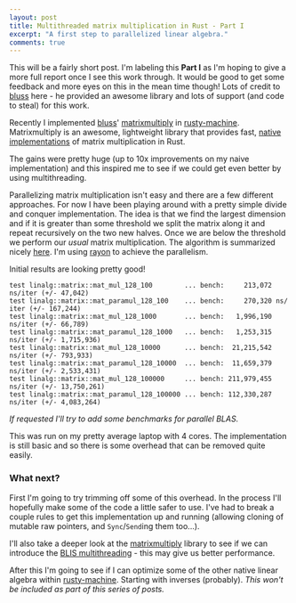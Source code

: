 ```yaml
---
layout: post
title: Multithreaded matrix multiplication in Rust - Part I
excerpt: "A first step to parallelized linear algebra."
comments: true
---
```


This will be a fairly short post. I'm labeling this **Part I** as I'm hoping to give a more full report once I see this work through. It would be good to get some feedback and more eyes on this in the mean time though! Lots of credit to [bluss](https://github.com/bluss) here - he provided an awesome library and lots of support (and code to steal) for this work.


Recently I implemented [bluss](https://github.com/bluss)' [matrixmultiply](https://github.com/bluss/matrixmultiply) in [rusty-machine](https://github.com/AtheMathmo/rusty-machine). Matrixmultiply is an awesome, lightweight library that provides fast, [native implementations](http://bluss.github.io/rust/2016/03/28/a-gemmed-rabbit-hole/) of matrix multiplication in Rust.

The gains were pretty huge (up to 10x improvements on my naive implementation) and this inspired me to see if we could get even better by using multithreading.

Parallelizing matrix multiplication isn't easy and there are a few different approaches. For now I have been playing around with a pretty simple divide and conquer implementation. The idea is that we find the largest dimension and if it is greater than some threshold we split the matrix along it and repeat recursively on the two new halves. Once we are below the threshold we perform our _usual_ matrix multiplication. The algorithm is summarized nicely [here](https://en.wikipedia.org/wiki/Matrix_multiplication_algorithm#Non-square_matrices). I'm using [rayon](https://github.com/nikomatsakis/rayon) to achieve the parallelism.

Initial results are looking pretty good!

```
test linalg::matrix::mat_mul_128_100        ... bench:     213,072 ns/iter (+/- 47,042)
test linalg::matrix::mat_paramul_128_100    ... bench:     270,320 ns/ iter (+/- 167,244)
test linalg::matrix::mat_mul_128_1000       ... bench:   1,996,190 ns/iter (+/- 66,789)
test linalg::matrix::mat_paramul_128_1000   ... bench:   1,253,315 ns/iter (+/- 1,715,936)
test linalg::matrix::mat_mul_128_10000      ... bench:  21,215,542 ns/iter (+/- 793,933)
test linalg::matrix::mat_paramul_128_10000  ... bench:  11,659,379 ns/iter (+/- 2,533,431)
test linalg::matrix::mat_mul_128_100000     ... bench: 211,979,455 ns/iter (+/- 13,750,261)
test linalg::matrix::mat_paramul_128_100000 ... bench: 112,330,287 ns/iter (+/- 4,083,264)
```

_If requested I'll try to add some benchmarks for parallel BLAS._

This was run on my pretty average laptop with 4 cores. The implementation is still basic and so there is some overhead that can be removed quite easily.

### What next?

First I'm going to try trimming off some of this overhead. In the process I'll hopefully make some of the code a little safer to use. I've had to break a couple rules to get this implementation up and running (allowing cloning of mutable raw pointers, and `Sync`/`Send`ing them too...).

I'll also take a deeper look at the [matrixmultiply](https://github.com/bluss/matrixmultiply) library to see if we can introduce the [BLIS multithreading](https://github.com/flame/blis/wiki/Multithreading) - this may give us better performance.

After this I'm going to see if I can optimize some of the other native linear algebra within [rusty-machine](https://github.com/AtheMathmo/rusty-machine). Starting with inverses (probably). _This won't be included as part of this series of posts._